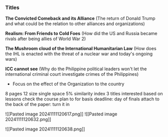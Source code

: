 
### Titles
**The Convicted Comeback and its Alliance** (The return of Donald Trump and what could be the relation to other alliances and organizations)

**Realism: From Friends to Cold Foes** (How did the US and Russia became rivals after being allies of World War 2)

**The Mushroom cloud of the International Humanitarian Law** (How does the IHL is enacted with the threat of a nuclear war and today's ongoing wars)

**ICC cannot see** (Why do the Philippine political leaders won't let the international criminal court investigate crimes of the Philippines)
- Focus on the effect of the Organization to the country 


8 pages 12 size single space 5% similarity index 3 titles interested based on lessons check the course plan to for basis deadline: day of finals attach to the back of the paper: turn it in

![[Pasted image 20241111120617.png]]
![[Pasted image 20241111120632.png]]

![[Pasted image 20241111120638.png]]
